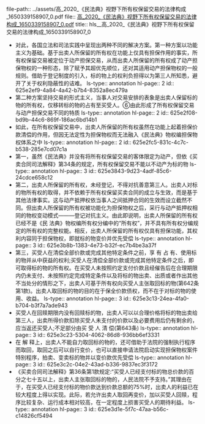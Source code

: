 file-path:: ../assets/高_2020_《民法典》视野下所有权保留交易的法律构成_1650339158907_0.pdf
file:: [高_2020_《民法典》视野下所有权保留交易的法律构成_1650339158907_0.pdf](../assets/高_2020_《民法典》视野下所有权保留交易的法律构成_1650339158907_0.pdf)
title:: hls__高_2020_《民法典》视野下所有权保留交易的法律构成_1650339158907_0

- 对此，各国立法和司法实践中呈现出两种不同的解决方案。第一种方案以功能主义为基础。基于出卖人所保留的所有权在功能上仅具有担保作用的事实，所有权保留交易被定位于动产担保交易，从而出卖人所保留的所有权成了动产担保物权的一种形态，除了赋予其超优先顺位，还对其适用动产担保物权的一般规则。借助于登记制度的引入，标的物上的权利负担得以为第三人所知悉，避开了关于权利隐蔽性的诘难。
  ls-type:: annotation
  hl-page:: 2
  id:: 625e2ef9-4a84-4a42-b7b4-8352a8ec479a
- 第二种方案坚持交易的形式主义，当事人对交易安排的表象是出卖人保留标的物的所有权，仅移转标的物的占有至买受人。⑥由此形成了所有权保留交易与动产担保交易不同的特质
  ls-type:: annotation
  hl-page:: 2
  id:: 625e2f08-bd9b-44c6-869f-186ac6bd14b1
- 如此，在所有权保留交易中，出卖人所保留的所有权虽然在功能上起着担保价款清偿的作用，但因无法定性为担保物权而无法融入《民法典》物权编担保物权体系之中
  ls-type:: annotation
  hl-page:: 2
  id:: 625e2fc5-831c-4c7c-b538-285e7cd07c1a
- 第一，虽然《民法典》并没有将所有权保留交易的客体限定为动产，但依《买卖合同司法解释》第34条的规定，所有权保留交易不能以不动产为标的物
  ls-type:: annotation
  hl-page:: 3
  id:: 625e3843-9d23-4adf-85c6-24cdce658c12
- 第二，出卖人所保留的所有权，未经登记，不得对抗善意第三人。出卖人对标的物所有权的取得，并不依赖于所有权保留买卖合同的成立与生效，而是基于其他法律事实。这与动产抵押权依当事人之间抵押合同的生效而设立截然不同。但出卖人所保留的所有权被功能化为担保物权之后，采行与动产抵押权相同的物权变动模式———登记对抗主义。由此即说明，出卖人所保留的所有权已经不是《民 法典》物权编所有权分编中的“所有权”，并不具有所有权分编规定的所有权的完整权能。相反，出卖人所保留的所有权仅具有担保功能，其权利内容同于担保物权，即就标的物变价并优先受偿
  ls-type:: annotation
  hl-page:: 3
  id:: 625e3b8b-1383-4e73-b32f-ec7b4be3a37f
- 第三，买受人在清偿全部价款或完成其他特定条件之前，享 有 占 有、使用标的物并从中获益的权利;买受人在清偿全部价款或完成其他特定条件之后，即可取得标的物的所有权。在买受人未按照约定支付价款且经催告后在合理期限内仍未支付、未按照约定完成特定条件以及将标的物出卖、出质或者作出其他不当处分的情形之下，出卖人可基于所有权向买受人主张取回标的物(第642条第1款)。出卖人取回标的物的目的在于保全价款债权，而不在于对标的物的使用、收益。
  ls-type:: annotation
  hl-page:: 3
  id:: 625e3c13-24ea-4fa0-b704-b3f7a7ade943
- 买受人在回赎期限内没有回赎标的物，出卖人可以以合理价格将标的物出卖给第三人，出卖所得价款扣除买受人未支付的价款以及必要费用后仍有剩余的，应当返还买受人;不足部分由买 受 人 清 偿(第643条)
  ls-type:: annotation
  hl-page:: 3
  id:: 625e3c23-5304-4062-86d8-936bb6ef3331
- 在 解 释上，出卖人不能自力取回标的物的，还可借助于法院的强制执行程序而取回，取回之后可以自行变价，也可以直接申请法院启动实现担保物权案件特别程序，拍卖、变卖标的物并以变价款优先受偿
  ls-type:: annotation
  hl-page:: 3
  id:: 625e3c2c-04e2-43ad-b336-9837ec3f3172
- 《买卖合同司法解释》第36条第1款规定:“买受人已经支付标的物总价款的百分之七十五以上，出卖人主张取回标的物的，人民法院不予支持。”其理由在于，在买受人已经支付标的物价款达到价款总额的75%时，出卖人的利益已在较大程度上得以实现。此际，若允许出卖人取回再变价，加以买受人回赎，程序比较复杂、运行成本相对较高，在一定程度上损害买受人的期待利益。
  ls-type:: annotation
  hl-page:: 3
  id:: 625e3d1e-5f7c-47aa-b56c-c14826cf5494